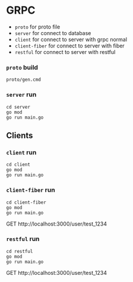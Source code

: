 # GRPC

- `proto` for proto file
- `server` for connect to database
- `client` for connect to server with grpc normal
- `client-fiber` for connect to server with fiber
- `restful` for connect to server with restful


### `proto` build
```
proto/gen.cmd
```

### `server` run
```
cd server
go mod 
go run main.go
```

## Clients

### `client` run
```
cd client
go mod 
go run main.go
```

### `client-fiber` run
```
cd client-fiber
go mod 
go run main.go
```
GET http://localhost:3000/user/test_1234

### `restful` run
```
cd restful
go mod 
go run main.go
```
GET http://localhost:3000/user/test_1234